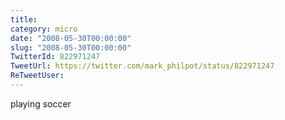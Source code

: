 ```yaml
---
title: 
category: micro
date: "2008-05-30T00:00:00"
slug: "2008-05-30T00:00:00"
TwitterId: 822971247
TweetUrl: https://twitter.com/mark_philpot/status/822971247
ReTweetUser: 
---
```


playing soccer